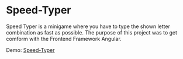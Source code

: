 <h1>Speed-Typer</h1>
Speed Typer is a minigame where you have to type the shown letter combination as fast as possible.
The purpose of this project was to get comform with the Frontend Framework Angular.

Demo: <a href="https://alaskevic.github.io/Speed-Typer/"> Speed-Typer </a>
